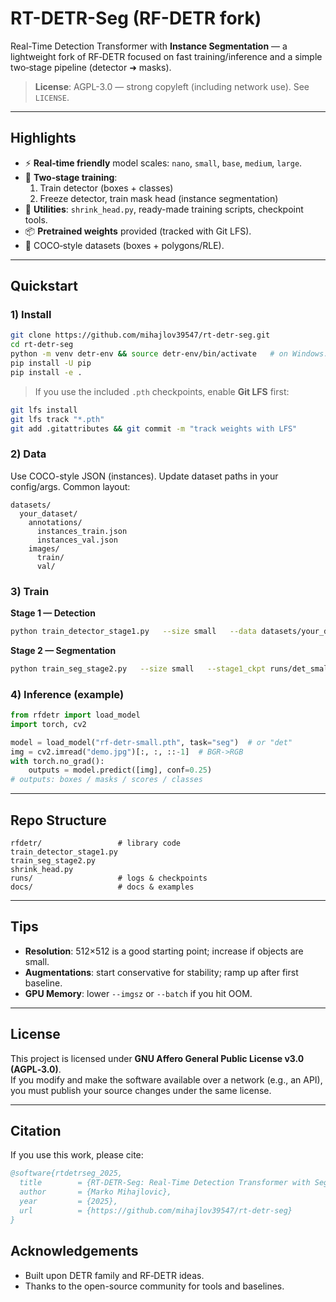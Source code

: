 # RT-DETR-Seg (RF-DETR fork)

Real-Time Detection Transformer with **Instance Segmentation** — a lightweight fork of RF‑DETR focused on fast training/inference and a simple two‑stage pipeline (detector ➜ masks).

> **License**: AGPL-3.0 — strong copyleft (including network use). See `LICENSE`.

---

## Highlights
- ⚡ **Real‑time friendly** model scales: `nano`, `small`, `base`, `medium`, `large`.
- 🎯 **Two‑stage training**:  
  1) Train detector (boxes + classes)  
  2) Freeze detector, train mask head (instance segmentation)
- 🧰 **Utilities**: `shrink_head.py`, ready-made training scripts, checkpoint tools.
- 📦 **Pretrained weights** provided (tracked with Git LFS).
- 🧪 COCO‑style datasets (boxes + polygons/RLE).

---

## Quickstart

### 1) Install
```bash
git clone https://github.com/mihajlov39547/rt-detr-seg.git
cd rt-detr-seg
python -m venv detr-env && source detr-env/bin/activate   # on Windows: detr-env\Scripts\activate
pip install -U pip
pip install -e .
```

> If you use the included `.pth` checkpoints, enable **Git LFS** first:
```bash
git lfs install
git lfs track "*.pth"
git add .gitattributes && git commit -m "track weights with LFS"
```

### 2) Data
Use COCO-style JSON (instances). Update dataset paths in your config/args.
Common layout:
```
datasets/
  your_dataset/
    annotations/
      instances_train.json
      instances_val.json
    images/
      train/
      val/
```

### 3) Train

**Stage 1 — Detection**
```bash
python train_detector_stage1.py   --size small   --data datasets/your_dataset   --epochs 300   --output_dir runs/det_small   --imgsz 512   --batch 8
```

**Stage 2 — Segmentation**
```bash
python train_seg_stage2.py   --size small   --stage1_ckpt runs/det_small/checkpoint_best.pth   --data datasets/your_dataset   --epochs 150   --output_dir runs/seg_small   --imgsz 512   --batch 4
```

### 4) Inference (example)
```python
from rfdetr import load_model
import torch, cv2

model = load_model("rf-detr-small.pth", task="seg")  # or "det"
img = cv2.imread("demo.jpg")[:, :, ::-1]  # BGR->RGB
with torch.no_grad():
    outputs = model.predict([img], conf=0.25)
# outputs: boxes / masks / scores / classes
```

---

## Repo Structure
```
rfdetr/                 # library code
train_detector_stage1.py
train_seg_stage2.py
shrink_head.py
runs/                   # logs & checkpoints
docs/                   # docs & examples
```

---

## Tips
- **Resolution**: 512×512 is a good starting point; increase if objects are small.
- **Augmentations**: start conservative for stability; ramp up after first baseline.
- **GPU Memory**: lower `--imgsz` or `--batch` if you hit OOM.

---

## License
This project is licensed under **GNU Affero General Public License v3.0 (AGPL‑3.0)**.  
If you modify and make the software available over a network (e.g., an API), you must publish your source changes under the same license.

---

## Citation
If you use this work, please cite:
```bibtex
@software{rtdetrseg_2025,
  title        = {RT-DETR-Seg: Real-Time Detection Transformer with Segmentation},
  author       = {Marko Mihajlovic},
  year         = {2025},
  url          = {https://github.com/mihajlov39547/rt-detr-seg}
}
```

## Acknowledgements
- Built upon DETR family and RF‑DETR ideas.
- Thanks to the open-source community for tools and baselines.
